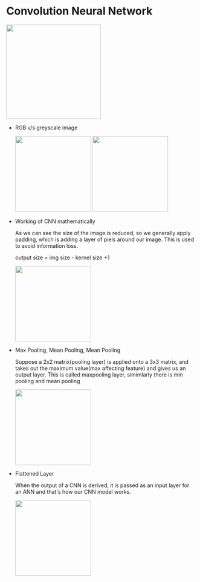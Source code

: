 # Convolution Neural Network
   <img src = "https://github.com/kunalpaliwal13/60-Hours-of-ML/assets/143526414/590c3ce1-0ff4-4346-a0dc-c002012dd0c3" height ="250px" alt =""/>
  

- RGB v/s greyscale image

  <img src = "https://github.com/kunalpaliwal13/60-Hours-of-ML/assets/143526414/098c23e0-f429-4700-8ddd-6b92460d3589" height ="200px" alt =""/>
  <img src = "https://github.com/kunalpaliwal13/60-Hours-of-ML/assets/143526414/f7f3fcb1-a6e4-4773-be02-ea8b8beb8354" height ="200px" alt =""/>

  
- Working of CNN mathematically
  
  As we can see the size of the image is reduced, so we generally apply padding, which is adding a layer of piels around our image. This is used to avoid information loss.

  output size = img size - kernel size +1
  
  <img src = "https://github.com/kunalpaliwal13/60-Hours-of-ML/assets/143526414/b2ffd207-4044-4869-99da-b7c0fedc89a6" height ="200px" alt =""/>

- Max Pooling, Mean Pooling, Mean Pooling
  
  Suppose a 2x2 matrix(pooling layer) is applied onto a 3x3 matrix, and takes out the maximum value(max affecting feature) and gives us an output layer.
  This is called maxpooling layer, simimlarly there is min pooling and mean pooling
  
  <img src = "https://github.com/kunalpaliwal13/60-Hours-of-ML/assets/143526414/f3628ff5-f3d8-49a8-908b-81db8e27027a" height ="200px" alt =""/>

- Flattened Layer

  When the output of a CNN is derived, it is passed as an input layer for an ANN and that's how our CNN model works.

  <img src = "https://github.com/kunalpaliwal13/60-Hours-of-ML/assets/143526414/80612769-1ce5-48e8-b82b-0bf17631f882" height ="200px" alt =""/>


